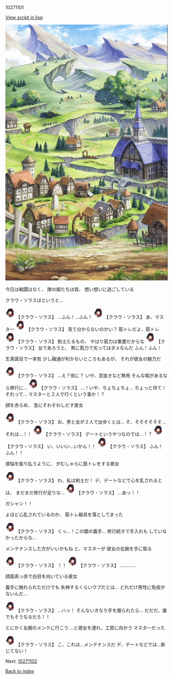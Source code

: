 10271101

[View script in lisp](../scripts/10271101.txt)

![004_outland.png](../images/backgrounds/004_outland.png)

今日は戦闘はなく、
隊の姫たちは皆、
想い想いに過ごしている

クラウ・ソラスはというと…

<img src="../images/units/102711.png" alt="102711.png" height="34"/>
【クラウ・ソラス】
…ふん！…ふん！

<img src="../images/units/102711.png" alt="102711.png" height="34"/>
【クラウ・ソラス】
あ、マスター

<img src="../images/units/102711.png" alt="102711.png" height="34"/>
【クラウ・ソラス】
見て分からないのかい？
筋トレだよ、筋トレ

<img src="../images/units/102711.png" alt="102711.png" height="34"/>
【クラウ・ソラス】
剣士たるもの、
やはり筋力は重要だからな

<img src="../images/units/102711.png" alt="102711.png" height="34"/>
【クラウ・ソラス】
女であろうと、
男に筋力で劣ってはダメなんだ
ふん！ふん！

生真面目で一本気
少し融通が利かないところもあるが、
それが彼女の魅力だ

<img src="../images/units/102711.png" alt="102711.png" height="34"/>
【クラウ・ソラス】
…え？街に？
いや、息抜きなど無用
そんな暇があるなら修行に…

<img src="../images/units/102711.png" alt="102711.png" height="34"/>
【クラウ・ソラス】
…！いや、ちょちょちょ…
ちょっと待て！それって…
マスターと２人で行くという事か！？

顔を赤らめ、
急にそわそわしだす彼女

<img src="../images/units/102711.png" alt="102711.png" height="34"/>
【クラウ・ソラス】
お、男と女が２人で出歩くとは…
そ、そそそそそそ…
それは…！！

<img src="../images/units/102711.png" alt="102711.png" height="34"/>
【クラウ・ソラス】
デートというやつなのでは…！？

<img src="../images/units/102711.png" alt="102711.png" height="34"/>
【クラウ・ソラス】
い、いいい…いかん！！

<img src="../images/units/102711.png" alt="102711.png" height="34"/>
【クラウ・ソラス】
ふん！
ふん！！

煩悩を振り払うように、
がむしゃらに筋トレをする彼女

<img src="../images/units/102711.png" alt="102711.png" height="34"/>
【クラウ・ソラス】
わ、私は剣士だ！
デ、デートなどで心を乱されるとは、
まだまだ修行が足りな…

<img src="../images/units/102711.png" alt="102711.png" height="34"/>
【クラウ・ソラス】
…あっ！！

ガシャン！！

よほど心乱されているのか、
筋トレ器具を落としてまった

<img src="../images/units/102711.png" alt="102711.png" height="34"/>
【クラウ・ソラス】
くっ…！この銀の義手…
修行続きで手入れも
していなかったからな…

メンテナンスした方がいいかもね
と、マスターが
彼女の右腕を手に取る

<img src="../images/units/102711.png" alt="102711.png" height="34"/>
【クラウ・ソラス】
！！

<img src="../images/units/102711.png" alt="102711.png" height="34"/>
【クラウ・ソラス】
…………

顔面真っ赤で白目を向いている彼女

義手に触れられただけでも
失神するくらいウブだとは…
どれだけ男性に免疫がないんだ…

<img src="../images/units/102711.png" alt="102711.png" height="34"/>
【クラウ・ソラス】
…ハッ！
そんないきなり手を握られたら…
だだだ、誰でもそうなるだろ！！

とにかく右腕のメンテに行こう
…と彼女を連れ、工房に向かう
マスターだった

<img src="../images/units/102711.png" alt="102711.png" height="34"/>
【クラウ・ソラス】
こ、これは…メンテナンスだ
デ、デートなどでは…断じてない！


Next: [10271102](10271102.md)

[Back to index](index.md)
